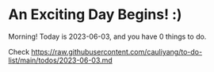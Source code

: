 # An Exciting Day Begins! :)

Morning! Today is 2023-06-03, and you have 0 things to do.

Check https://raw.githubusercontent.com/cauliyang/to-do-list/main/todos/2023-06-03.md